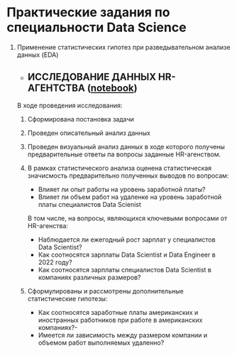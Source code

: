 # Практические задания по специальности Data Science

1. Применение статистических гипотез при разведывательном анализе данных (EDA)
    - ## ИССЛЕДОВАНИЕ ДАННЫХ HR-АГЕНТСТВА ([notebook](https://github.com/Walde-r/Training_DS/blob/main/Практические%20задания/Практика%20Стат%20тест%20при%20EDA.ipynb))

    В ходе проведения исследования:

    1. Сформирована постановка задачи

    2. Проведен описательный анализ данных

    3. Проведен визуальный анализ данных в ходе которого получены предварительные ответы па вопросы заданные HR-агенством.

    4. В рамках статистического анализа оценена статистическая значисмость предварительно полученных выводов по вопросам:
        - Влияет ли опыт работы на уровень заработной платы?
        - Влияет ли объем работ на удаленке на уровень заработной платы специалистов Data Scienist

        В том числе, на вопросы, являющихся ключевыми вопросами от HR-агенства:
        - Наблюдается ли ежегодный рост зарплат у специалистов Data Scientist?
        - Как соотносятся зарплаты Data Scientist и Data Engineer в 2022 году?
        - Как соотносятся зарплаты специалистов Data Scientist в компаниях различных размеров?

    5. Сформулированы и рассмотрены дополнительные статистические гипотезы:
        - Как соотносятся заработные платы американских и иностранных работников при работе в американских компаниях?-
        - Имеется ли зависимость между размером компании и объемом работ выполняемых удаленно?
